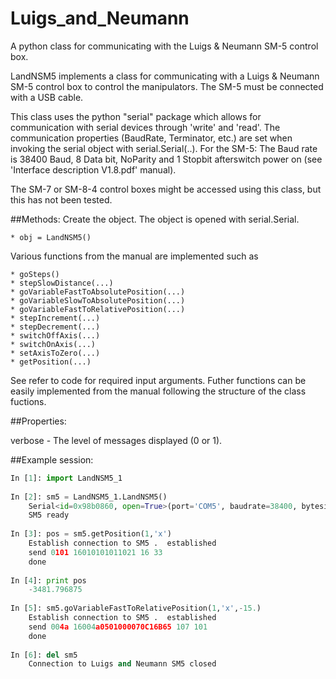 Luigs_and_Neumann
=================

A python class for communicating with the Luigs &amp; Neumann SM-5 control box.


LandNSM5 implements a class for communicating with a Luigs & Neumann SM-5 control box to control the manipulators. The SM-5 must be connected with a USB cable. 

This class uses the python "serial" package which allows for communication with serial devices through 'write' and 'read'. The communication properties (BaudRate, Terminator, etc.) are set when invoking the serial object with serial.Serial(..). For the SM-5: The Baud rate is 38400 Baud, 8 Data bit, NoParity and 1 Stopbit afterswitch power on (see 'Interface description V1.8.pdf' manual). 

The SM-7 or SM-8-4 control boxes might be accessed using this class, but this has not been tested. 


##Methods:
  Create the object. The object is opened with serial.Serial.
  
    * obj = LandNSM5()

  Various functions from the manual are implemented such as
  
    * goSteps()
    * stepSlowDistance(...)
    * goVariableFastToAbsolutePosition(...)
    * goVariableSlowToAbsolutePosition(...)
    * goVariableFastToRelativePosition(...)
    * stepIncrement(...)
    * stepDecrement(...)
    * switchOffAxis(...)
    * switchOnAxis(...)
    * setAxisToZero(...)
    * getPosition(...)

See refer to code for required input arguments. Futher functions can be easily implemented from the manual following the structure of the class fuctions. 

##Properties:

verbose - The level of messages displayed (0 or 1). 


##Example session:

```python
In [1]: import LandNSM5_1
  
In [2]: sm5 = LandNSM5_1.LandNSM5()
    Serial<id=0x98b0860, open=True>(port='COM5', baudrate=38400, bytesize=8, parity='N', stopbits=1, timeout=1, xonxoff=False, rtscts=False, dsrdtr=False)
    SM5 ready
  
In [3]: pos = sm5.getPosition(1,'x')
    Establish connection to SM5 .  established
    send 0101 16010101011021 16 33
    done
  
In [4]: print pos
    -3481.796875
  
In [5]: sm5.goVariableFastToRelativePosition(1,'x',-15.)
    Establish connection to SM5 .  established
    send 004a 16004a0501000070C16B65 107 101
    done
   
In [6]: del sm5
    Connection to Luigs and Neumann SM5 closed
```
  
  
